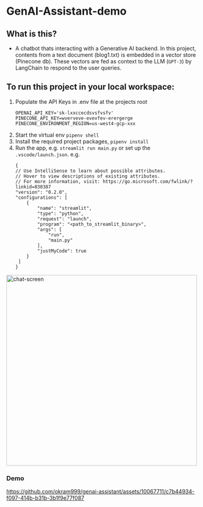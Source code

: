 # GenAI-Assistant-demo


## What is this?
- A chatbot thats interacting with a Generative AI backend. In this project, contents from a text document (blog1.txt) is embedded in a vector store (Pinecone db). These vectors are fed as context to the LLM (`GPT-3`) by LangChain to respond to the user queries.


## To run this project in your local workspace:
 1. Populate the API Keys in .env file at the projects root
    ```
    OPENAI_API_KEY='sk-lxxccecdsvsfvsfv'
    PINECONE_API_KEY=wverveve-evevfev-erergerge
    PINECONE_ENVIRONMENT_REGION=us-west4-gcp-xxx
    ```
 3. Start the virtual env `pipenv shell`
 4. Install the required project packages, `pipenv install`
 5. Run the app, e.g. `streamlit run main.py` or set up the `.vscode/launch.json`. e.g.
    ```
    {
    // Use IntelliSense to learn about possible attributes.
    // Hover to view descriptions of existing attributes.
    // For more information, visit: https://go.microsoft.com/fwlink/?linkid=830387
    "version": "0.2.0",
    "configurations": [
        {
            "name": "streamlit",
            "type": "python",
            "request": "launch",
            "program": "<path_to_streamlit_binary>",
            "args": [
                "run",
                "main.py"
            ],
            "justMyCode": true
        }
     ]
    }
    ```

<img width="500" alt="chat-screen" src="https://github.com/okram999/genai-assistant/assets/10067711/21794718-17f8-47cf-a173-c032bca18d09">





### Demo



https://github.com/okram999/genai-assistant/assets/10067711/c7b44934-f097-414b-b31b-3b1f9e77f087

